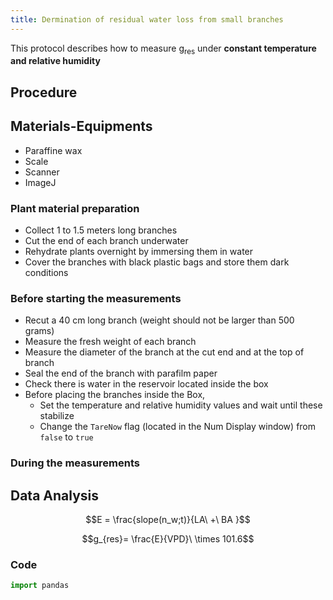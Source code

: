 ```yaml
---
title: Dermination of residual water loss from small branches 
---
```


This protocol describes how to measure g<sub>res</sub> under __constant temperature and relative humidity__ 

## Procedure

## Materials-Equipments

+ Paraffine wax
+ Scale
+ Scanner
+ ImageJ

### Plant material preparation 

+ Collect 1 to 1.5 meters long branches  
+ Cut the end of each branch underwater
+ Rehydrate plants overnight by immersing them in water
+ Cover the branches with black plastic bags and store them dark conditions

### Before starting the measurements

+ Recut a 40 cm long branch (weight should not be larger than 500 grams)
+ Measure the fresh weight of each branch
+ Measure the diameter of the branch at the cut end and at the top of branch 
+ Seal the end of the branch with parafilm paper
+ Check there is water in the reservoir located inside the box
+ Before placing the branches inside the Box, 
	+ Set the temperature and relative humidity values and wait until these stabilize
	+  Change the `TareNow` flag (located in the Num Display window) from `false` to `true` 

### During the measurements 




## Data Analysis

$$E = \frac{slope(n_w;t)}{LA\ +\ BA }$$


$$g_{res}= \frac{E}{VPD}\ \times 101.6$$
### Code
```python
import pandas
```


